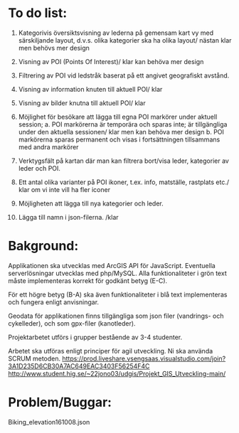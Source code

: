 # To do list:

1. Kategorivis översiktsvisning av lederna på gemensam kart vy med särskiljande layout, d.v.s. olika kategorier ska ha olika layout/ nästan klar men behövs mer design

2. Visning av POI (Points Of Interest)/ klar kan behöva mer design

3. Filtrering av POI vid ledstråk baserat på ett angivet geografiskt avstånd.

4. Visning av information knuten till aktuell POI/ klar

5. Visning av bilder knutna till aktuell POI/ klar

6. Möjlighet för besökare att lägga till egna POI markörer under aktuell session;
a. POI markörerna är temporära och sparas inte; är tillgängliga under den aktuella sessionen/ klar men kan behöva mer design
b. POI markörerna sparas permanent och visas i fortsättningen tillsammans med andra markörer

7. Verktygsfält på kartan där man kan filtrera bort/visa leder, kategorier av leder och POI.

8. Ett antal olika varianter på POI ikoner, t.ex. info, matställe, rastplats etc./ klar om vi inte vill ha fler iconer

9. Möjligheten att lägga till nya kategorier och leder.

10. Lägga till namn i json-filerna. /klar

# Bakground:

Applikationen ska utvecklas med ArcGIS API för JavaScript. Eventuella serverlösningar utvecklas med php/MySQL.
Alla funktionaliteter i grön text måste implementeras korrekt för godkänt betyg (E-C).

För ett högre betyg (B-A) ska även funktionaliteter i blå text implementeras och fungera enligt anvisningar.

Geodata för applikationen finns tillgängliga som json filer (vandrings- och cykelleder), och som gpx-filer (kanotleder).

Projektarbetet utförs i grupper bestående av 3-4 studenter.

Arbetet ska utföras enligt principer för agil utveckling. Ni ska använda SCRUM metoden.
https://prod.liveshare.vsengsaas.visualstudio.com/join?3A1D235D6CB30A7AC649EAC3403F56254F4C
http://www.student.hig.se/~22jono03/udgis/Projekt_GIS_Utveckling-main/

# Problem/Buggar:

Biking_elevation161008.json
